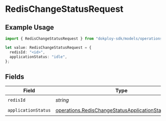 # RedisChangeStatusRequest

## Example Usage

```typescript
import { RedisChangeStatusRequest } from "dokploy-sdk/models/operations";

let value: RedisChangeStatusRequest = {
  redisId: "<id>",
  applicationStatus: "idle",
};
```

## Fields

| Field                                                                                                                        | Type                                                                                                                         | Required                                                                                                                     | Description                                                                                                                  |
| ---------------------------------------------------------------------------------------------------------------------------- | ---------------------------------------------------------------------------------------------------------------------------- | ---------------------------------------------------------------------------------------------------------------------------- | ---------------------------------------------------------------------------------------------------------------------------- |
| `redisId`                                                                                                                    | *string*                                                                                                                     | :heavy_check_mark:                                                                                                           | N/A                                                                                                                          |
| `applicationStatus`                                                                                                          | [operations.RedisChangeStatusApplicationStatusRequest](../../models/operations/redischangestatusapplicationstatusrequest.md) | :heavy_check_mark:                                                                                                           | N/A                                                                                                                          |